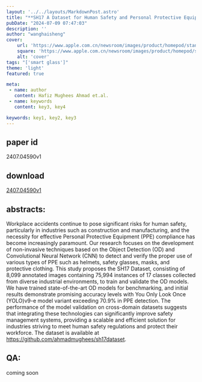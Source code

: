 ```yaml
---
layout: '../../layouts/MarkdownPost.astro'
title: "**SH17 A Dataset for Human Safety and Personal Protective Equipment Detection in Manufacturing Industry**"
pubDate: "2024-07-09 07:47:03"
description: ''
author: "wanghaisheng"
cover:
    url: 'https://www.apple.com.cn/newsroom/images/product/homepod/standard/Apple-HomePod-hero-230118_big.jpg.large_2x.jpg'
    square: 'https://www.apple.com.cn/newsroom/images/product/homepod/standard/Apple-HomePod-hero-230118_big.jpg.large_2x.jpg'
    alt: 'cover'
tags: "['smart glass']"
theme: 'light'
featured: true

meta:
 - name: author
   content: Hafiz Mughees Ahmad et.al.
 - name: keywords
   content: key3, key4

keywords: key1, key2, key3
---
```


## paper id
2407.04590v1
## download
[2407.04590v1](http://arxiv.org/abs/2407.04590v1)
## abstracts:
Workplace accidents continue to pose significant risks for human safety, particularly in industries such as construction and manufacturing, and the necessity for effective Personal Protective Equipment (PPE) compliance has become increasingly paramount. Our research focuses on the development of non-invasive techniques based on the Object Detection (OD) and Convolutional Neural Network (CNN) to detect and verify the proper use of various types of PPE such as helmets, safety glasses, masks, and protective clothing. This study proposes the SH17 Dataset, consisting of 8,099 annotated images containing 75,994 instances of 17 classes collected from diverse industrial environments, to train and validate the OD models. We have trained state-of-the-art OD models for benchmarking, and initial results demonstrate promising accuracy levels with You Only Look Once (YOLO)v9-e model variant exceeding 70.9% in PPE detection. The performance of the model validation on cross-domain datasets suggests that integrating these technologies can significantly improve safety management systems, providing a scalable and efficient solution for industries striving to meet human safety regulations and protect their workforce. The dataset is available at https://github.com/ahmadmughees/sh17dataset.
## QA:
coming soon
